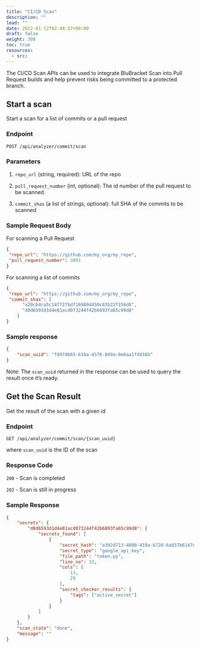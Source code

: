```yaml
---
title: "CI/CD Scan"
description: ""
lead: ""
date: 2022-01-12T02:48:57+00:00
draft: false
weight: 300
toc: true
resources:
  - src:
---
```


The CI/CD Scan APIs can be used to integrate BluBracket Scan into Pull Request builds and
help prevent risks being committed to a protected branch.

## Start a scan

Start a scan for a list of commits or a pull request

### Endpoint

`POST /api/analyzer/commit/scan`

### Parameters

1. `repo_url` (string, required): URL of the repo

1. `pull_request_number` (int, optional): The id number of the pull request to be scanned.

1. `commit_shas` (a list of strings, optional): full SHA of the commits to be scanned

### Sample Request Body

For scanning a Pull Request

```json
{
 "repo_url": "https://github.com/my_org/my_repo",
 "pull_request_number": 3891
}
```

For scanning a list of commits

```json
{
 "repo_url": "https://github.com/my_org/my_repo",
 "commit_shas": [
      "a20cb4ca5c14ff27bdf16989d450c83b22f156d8",
      "d0d6593d1d4e81acd073244f42b6893fa65c99d8"
    ]
}
```

### Sample response

```json
{
    "scan_uuid": "fd974b65-61ba-4576-849a-0e6aa1fdd16b"
}
```

Note: The `scan_uuid` returned in the response can be used to query the result once it’s ready.

## Get the Scan Result

Get the result of the scan with a given id

### Endpoint

`GET /api/analyzer/commit/scan/{scan_uuid}`

where `scan_uuid` is the ID of the scan

### Response Code

`200` - Scan is completed

`202` - Scan is still in progress

### Sample Response

```json
{
    "secrets": {
        "d0d6593d1d4e81acd073244f42b6893fa65c99d8": {
            "secrets_found": [
                {
                    "secret_hash": "a392d713-4000-419a-b720-6a037b6147e3",
                    "secret_type": "google_api_key",
                    "file_path": "token.py",
                    "line_no": 32,
                    "cols": [
                        13,
                        29
                    ],
                    "secret_checker_results": {
                        "tags": ["active_secret"]
                    }
                }
            ]
        }
    },
    "scan_state": "done",
    "message": ""
}
```
